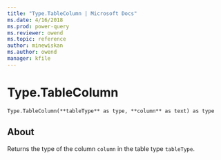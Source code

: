 ```yaml
---
title: "Type.TableColumn | Microsoft Docs"
ms.date: 4/16/2018
ms.prod: power-query
ms.reviewer: owend
ms.topic: reference
author: minewiskan
ms.author: owend
manager: kfile
---
```

# Type.TableColumn
`Type.TableColumn(**tableType** as type, **column** as text) as type`
## About
Returns the type of the column `column` in the table type `tableType`.

